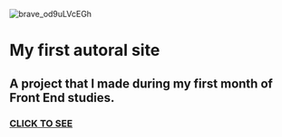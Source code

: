 ![brave_od9uLVcEGh](https://github.com/sixyeth/siteExercicioEBAC/assets/162513515/19e23c08-fd9a-42b3-9567-d8e126498c8e)

# My first autoral site

## A project that I made during my first month of Front End studies.

### [CLICK TO SEE](https://site-exercicio-ebac.vercel.app/)
